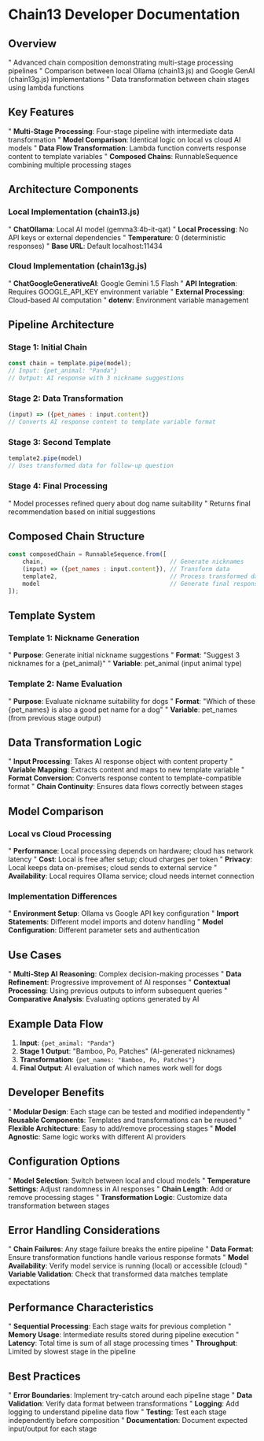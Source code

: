 # Chain13 Developer Documentation

## Overview
" Advanced chain composition demonstrating multi-stage processing pipelines
" Comparison between local Ollama (chain13.js) and Google GenAI (chain13g.js) implementations
" Data transformation between chain stages using lambda functions

## Key Features
" **Multi-Stage Processing**: Four-stage pipeline with intermediate data transformation
" **Model Comparison**: Identical logic on local vs cloud AI models
" **Data Flow Transformation**: Lambda function converts response content to template variables
" **Composed Chains**: RunnableSequence combining multiple processing stages

## Architecture Components

### Local Implementation (chain13.js)
" **ChatOllama**: Local AI model (gemma3:4b-it-qat)
" **Local Processing**: No API keys or external dependencies
" **Temperature**: 0 (deterministic responses)
" **Base URL**: Default localhost:11434

### Cloud Implementation (chain13g.js)
" **ChatGoogleGenerativeAI**: Google Gemini 1.5 Flash
" **API Integration**: Requires GOOGLE_API_KEY environment variable
" **External Processing**: Cloud-based AI computation
" **dotenv**: Environment variable management

## Pipeline Architecture

### Stage 1: Initial Chain
```javascript
const chain = template.pipe(model);
// Input: {pet_animal: "Panda"}
// Output: AI response with 3 nickname suggestions
```

### Stage 2: Data Transformation
```javascript
(input) => ({pet_names : input.content})
// Converts AI response content to template variable format
```

### Stage 3: Second Template
```javascript
template2.pipe(model)
// Uses transformed data for follow-up question
```

### Stage 4: Final Processing
" Model processes refined query about dog name suitability
" Returns final recommendation based on initial suggestions

## Composed Chain Structure
```javascript
const composedChain = RunnableSequence.from([
    chain,                                    // Generate nicknames
    (input) => ({pet_names : input.content}), // Transform data
    template2,                                // Process transformed data
    model                                     // Generate final response
]);
```

## Template System

### Template 1: Nickname Generation
" **Purpose**: Generate initial nickname suggestions
" **Format**: "Suggest 3 nicknames for a {pet_animal}"
" **Variable**: pet_animal (input animal type)

### Template 2: Name Evaluation
" **Purpose**: Evaluate nickname suitability for dogs
" **Format**: "Which of these {pet_names} is also a good pet name for a dog"
" **Variable**: pet_names (from previous stage output)

## Data Transformation Logic
" **Input Processing**: Takes AI response object with content property
" **Variable Mapping**: Extracts content and maps to new template variable
" **Format Conversion**: Converts response content to template-compatible format
" **Chain Continuity**: Ensures data flows correctly between stages

## Model Comparison

### Local vs Cloud Processing
" **Performance**: Local processing depends on hardware; cloud has network latency
" **Cost**: Local is free after setup; cloud charges per token
" **Privacy**: Local keeps data on-premises; cloud sends to external service
" **Availability**: Local requires Ollama service; cloud needs internet connection

### Implementation Differences
" **Environment Setup**: Ollama vs Google API key configuration
" **Import Statements**: Different model imports and dotenv handling
" **Model Configuration**: Different parameter sets and authentication

## Use Cases
" **Multi-Step AI Reasoning**: Complex decision-making processes
" **Data Refinement**: Progressive improvement of AI responses
" **Contextual Processing**: Using previous outputs to inform subsequent queries
" **Comparative Analysis**: Evaluating options generated by AI

## Example Data Flow
1. **Input**: `{pet_animal: "Panda"}`
2. **Stage 1 Output**: "Bamboo, Po, Patches" (AI-generated nicknames)
3. **Transformation**: `{pet_names: "Bamboo, Po, Patches"}`
4. **Final Output**: AI evaluation of which names work well for dogs

## Developer Benefits
" **Modular Design**: Each stage can be tested and modified independently
" **Reusable Components**: Templates and transformations can be reused
" **Flexible Architecture**: Easy to add/remove processing stages
" **Model Agnostic**: Same logic works with different AI providers

## Configuration Options
" **Model Selection**: Switch between local and cloud models
" **Temperature Settings**: Adjust randomness in AI responses
" **Chain Length**: Add or remove processing stages
" **Transformation Logic**: Customize data transformation between stages

## Error Handling Considerations
" **Chain Failures**: Any stage failure breaks the entire pipeline
" **Data Format**: Ensure transformation functions handle various response formats
" **Model Availability**: Verify model service is running (local) or accessible (cloud)
" **Variable Validation**: Check that transformed data matches template expectations

## Performance Characteristics
" **Sequential Processing**: Each stage waits for previous completion
" **Memory Usage**: Intermediate results stored during pipeline execution
" **Latency**: Total time is sum of all stage processing times
" **Throughput**: Limited by slowest stage in the pipeline

## Best Practices
" **Error Boundaries**: Implement try-catch around each pipeline stage
" **Data Validation**: Verify data format between transformations
" **Logging**: Add logging to understand pipeline data flow
" **Testing**: Test each stage independently before composition
" **Documentation**: Document expected input/output for each stage